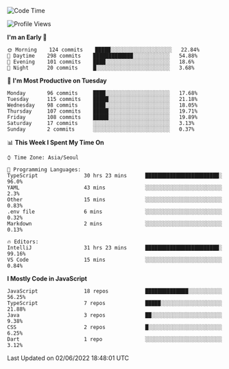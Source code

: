 <!--START_SECTION:waka-->
![Code Time](http://img.shields.io/badge/Code%20Time-0%20secs-blue)

![Profile Views](http://img.shields.io/badge/Profile%20Views-0-blue)

**I'm an Early 🐤** 

```text
🌞 Morning    124 commits    █████░░░░░░░░░░░░░░░░░░░░   22.84% 
🌆 Daytime    298 commits    █████████████░░░░░░░░░░░░   54.88% 
🌃 Evening    101 commits    ████░░░░░░░░░░░░░░░░░░░░░   18.6% 
🌙 Night      20 commits     █░░░░░░░░░░░░░░░░░░░░░░░░   3.68%

```
📅 **I'm Most Productive on Tuesday** 

```text
Monday       96 commits     ████░░░░░░░░░░░░░░░░░░░░░   17.68% 
Tuesday      115 commits    █████░░░░░░░░░░░░░░░░░░░░   21.18% 
Wednesday    98 commits     ████░░░░░░░░░░░░░░░░░░░░░   18.05% 
Thursday     107 commits    █████░░░░░░░░░░░░░░░░░░░░   19.71% 
Friday       108 commits    █████░░░░░░░░░░░░░░░░░░░░   19.89% 
Saturday     17 commits     ░░░░░░░░░░░░░░░░░░░░░░░░░   3.13% 
Sunday       2 commits      ░░░░░░░░░░░░░░░░░░░░░░░░░   0.37%

```


📊 **This Week I Spent My Time On** 

```text
⌚︎ Time Zone: Asia/Seoul

💬 Programming Languages: 
TypeScript               30 hrs 23 mins      ████████████████████████░   96.0% 
YAML                     43 mins             ░░░░░░░░░░░░░░░░░░░░░░░░░   2.3% 
Other                    15 mins             ░░░░░░░░░░░░░░░░░░░░░░░░░   0.83% 
.env file                6 mins              ░░░░░░░░░░░░░░░░░░░░░░░░░   0.32% 
Markdown                 2 mins              ░░░░░░░░░░░░░░░░░░░░░░░░░   0.13%

🔥 Editors: 
IntelliJ                 31 hrs 23 mins      ████████████████████████░   99.16% 
VS Code                  15 mins             ░░░░░░░░░░░░░░░░░░░░░░░░░   0.84%

```

**I Mostly Code in JavaScript** 

```text
JavaScript               18 repos            ██████████████░░░░░░░░░░░   56.25% 
TypeScript               7 repos             █████░░░░░░░░░░░░░░░░░░░░   21.88% 
Java                     3 repos             ██░░░░░░░░░░░░░░░░░░░░░░░   9.38% 
CSS                      2 repos             █░░░░░░░░░░░░░░░░░░░░░░░░   6.25% 
Dart                     1 repo              ░░░░░░░░░░░░░░░░░░░░░░░░░   3.12%

```



 Last Updated on 02/06/2022 18:48:01 UTC
<!--END_SECTION:waka-->
